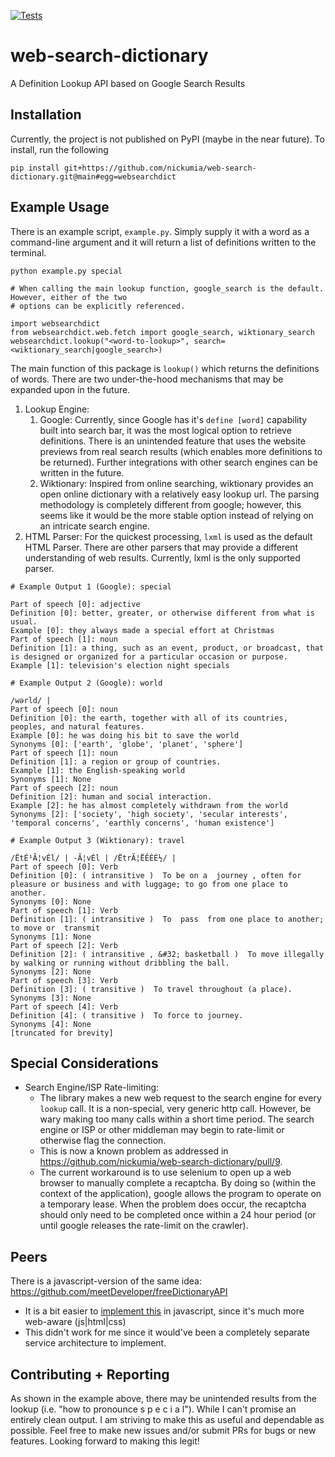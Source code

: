 [![Tests](https://github.com/nickumia/web-search-dictionary/actions/workflows/commit.yml/badge.svg)](https://github.com/nickumia/web-search-dictionary/actions/workflows/commit.yml)

# web-search-dictionary
A Definition Lookup API based on Google Search Results

## Installation

Currently, the project is not published on PyPI (maybe in the near future).  To install, run the following
```
pip install git+https://github.com/nickumia/web-search-dictionary.git@main#egg=websearchdict
```

## Example Usage

There is an example script, `example.py`.  Simply supply it with a word as a command-line argument and
it will return a list of definitions written to the terminal.
```
python example.py special

# When calling the main lookup function, google_search is the default.  However, either of the two
# options can be explicitly referenced.

import websearchdict
from websearchdict.web.fetch import google_search, wiktionary_search
websearchdict.lookup("<word-to-lookup>", search=<wiktionary_search|google_search>)
```

The main function of this package is `lookup()` which returns the definitions of words.  There are two
under-the-hood mechanisms that may be expanded upon in the future.
1. Lookup Engine: 
    1. Google: Currently, since Google has it's `define [word]` capability built into search bar, it
       was the most logical option to retrieve definitions.  There is an unintended feature that uses the website
       previews from real search results (which enables more definitions to be returned).  Further integrations
       with other search engines can be written in the future.
    1. Wiktionary: Inspired from online searching, wiktionary provides an open online dictionary with a relatively
       easy lookup url.  The parsing methodology is completely different from google; however, this seems like it
       would be the more stable option instead of relying on an intricate search engine.
1. HTML Parser:  For the quickest processing, `lxml` is used as the default HTML Parser.  There are other parsers
   that may provide a different understanding of web results.  Currently, lxml is the only supported parser.

```
# Example Output 1 (Google): special

Part of speech [0]: adjective
Definition [0]: better, greater, or otherwise different from what is usual.
Example [0]: they always made a special effort at Christmas
Part of speech [1]: noun
Definition [1]: a thing, such as an event, product, or broadcast, that is designed or organized for a particular occasion or purpose.
Example [1]: television's election night specials

# Example Output 2 (Google): world

/wərld/ |
Part of speech [0]: noun
Definition [0]: the earth, together with all of its countries, peoples, and natural features.
Example [0]: he was doing his bit to save the world
Synonyms [0]: ['earth', 'globe', 'planet', 'sphere']
Part of speech [1]: noun
Definition [1]: a region or group of countries.
Example [1]: the English-speaking world
Synonyms [1]: None
Part of speech [2]: noun
Definition [2]: human and social interaction.
Example [2]: he has almost completely withdrawn from the world
Synonyms [2]: ['society', 'high society', 'secular interests', 'temporal concerns', 'earthly concerns', 'human existence']

# Example Output 3 (Wiktionary): travel

/ËtÉ¹Ã¦vÉl/ | -Ã¦vÉl | /ËtrÃ¦ËÊÉÉ½/ |
Part of speech [0]: Verb
Definition [0]: ( intransitive )  To be on a  journey , often for pleasure or business and with luggage; to go from one place to another.
Synonyms [0]: None
Part of speech [1]: Verb
Definition [1]: ( intransitive )  To  pass  from one place to another; to move or  transmit
Synonyms [1]: None
Part of speech [2]: Verb
Definition [2]: ( intransitive , &#32; basketball )  To move illegally by walking or running without dribbling the ball.
Synonyms [2]: None
Part of speech [3]: Verb
Definition [3]: ( transitive )  To travel throughout (a place).
Synonyms [3]: None
Part of speech [4]: Verb
Definition [4]: ( transitive )  To force to journey.
Synonyms [4]: None
[truncated for brevity]
```

## Special Considerations

- Search Engine/ISP Rate-limiting:
  - The library makes a new web request to the search engine for every `lookup` call.  It is a non-special, very generic http
  call.  However, be wary making too many calls within a short time period.  The search engine or ISP or other middleman may
  begin to rate-limit or otherwise flag the connection.  
  - This is now a known problem as addressed in https://github.com/nickumia/web-search-dictionary/pull/9.
  - The current workaround is to use selenium to open up a web browser to manually complete a recaptcha.  By doing so 
  (within the context of the application), google allows the program to operate on a temporary lease.  When the problem does
  occur, the recaptcha should only need to be completed once within a 24 hour period (or until google releases the rate-limit
  on the crawler).
  
## Peers

There is a javascript-version of the same idea: https://github.com/meetDeveloper/freeDictionaryAPI
- It is a bit easier to [implement this](https://github.com/meetDeveloper/freeDictionaryAPI/blob/master/modules/dictionary.js#L37-L135) in javascript, since it's much more web-aware (js|html|css)
- This didn't work for me since it would've been a completely separate service architecture to implement.  

## Contributing + Reporting

As shown in the example above, there may be unintended results from the lookup (i.e. "how to pronounce s p e c i a l").
While I can't promise an entirely clean output.  I am striving to make this as useful and dependable as possible.  Feel free
to make new issues and/or submit PRs for bugs or new features.  Looking forward to making this legit!
